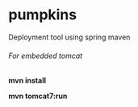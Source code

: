 # pumpkins
Deployment tool using spring maven

###### For embedded tomcat

**mvn install**

**mvn tomcat7:run**
